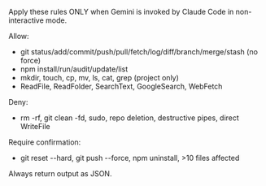 Apply these rules ONLY when Gemini is invoked by Claude Code in non-interactive mode.

Allow:
- git status/add/commit/push/pull/fetch/log/diff/branch/merge/stash (no force)
- npm install/run/audit/update/list
- mkdir, touch, cp, mv, ls, cat, grep (project only)
- ReadFile, ReadFolder, SearchText, GoogleSearch, WebFetch

Deny:
- rm -rf, git clean -fd, sudo, repo deletion, destructive pipes, direct WriteFile

Require confirmation:
- git reset --hard, git push --force, npm uninstall, >10 files affected

Always return output as JSON.
